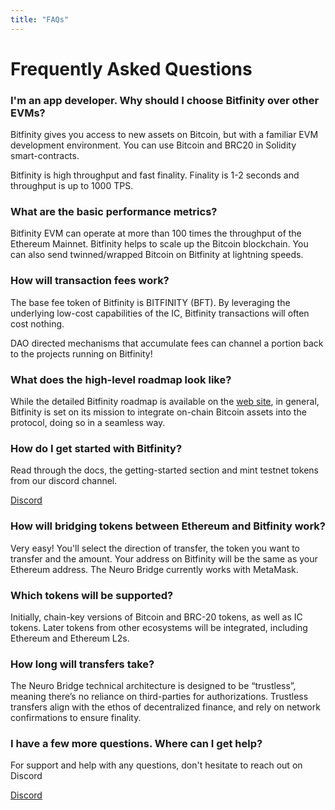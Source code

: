 ```yaml
---
title: "FAQs"
---
```


# Frequently Asked Questions

### I'm an app developer. Why should I choose Bitfinity over other EVMs?

Bitfinity gives you access to new assets on Bitcoin, but with a familiar EVM development environment. You can use Bitcoin and BRC20 in Solidity smart-contracts.

Bitfinity is high throughput and fast finality. Finality is 1-2 seconds and throughput is up to 1000 TPS. 

### What are the basic performance metrics?

Bitfinity EVM can operate at more than 100 times the throughput of the Ethereum Mainnet.
Bitfinity helps to scale up the Bitcoin blockchain. You can also send twinned/wrapped Bitcoin on Bitfinity at lightning speeds.  

### How will transaction fees work?

The base fee token of Bitfinity is BITFINITY (BFT).
By leveraging the underlying low-cost capabilities of the IC, Bitfinity transactions will often cost nothing.

DAO directed mechanisms that accumulate fees can channel a portion back to the projects running on Bitfinity!

### What does the high-level roadmap look like?

While the detailed Bitfinity roadmap is available on the [web site], in general, Bitfinity is set on its mission to integrate on-chain Bitcoin assets into the protocol, doing so in a seamless way. 

[web site]:  https://bitfinity.network/about

### How do I get started with Bitfinity?

Read through the docs, the getting-started section and mint testnet tokens from our discord channel. 

[Discord](https://discord.com/invite/AQwKukrdjf)

### How will bridging tokens between Ethereum and Bitfinity work?

Very easy! You'll select the direction of transfer, the token you want to transfer and the amount.
Your address on Bitfinity will be the same as your Ethereum address. The Neuro Bridge currently works with MetaMask.

### Which tokens will be supported?

Initially, chain-key versions of Bitcoin and BRC-20 tokens, as well as IC tokens. Later tokens from other ecosystems will be integrated, including Ethereum and Ethereum L2s. 


### How long will transfers take?

The Neuro Bridge technical architecture is designed to be “trustless”, meaning there’s no reliance on third-parties for authorizations.
Trustless transfers align with the ethos of decentralized finance, and rely on network confirmations to ensure finality.

### I have a few more questions. Where can I get help?

For support and help with any questions, don't hesitate to reach out on Discord 

[Discord](https://discord.com/invite/AQwKukrdjf)
